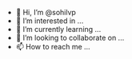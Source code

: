 - 👋 Hi, I’m @sohilvp
- 👀 I’m interested in ...
- 🌱 I’m currently learning ...
- 💞️ I’m looking to collaborate on ...
- 📫 How to reach me ...

<!---
sohilvp/sohilvp is a ✨ special ✨ repository because its `README.md` (this file) appears on your GitHub profile.
You can click the Preview link to take a look at your changes.
--->
